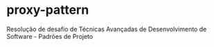 # proxy-pattern
Resolução de desafio de Técnicas Avançadas de Desenvolvimento de Software - Padrões de Projeto
